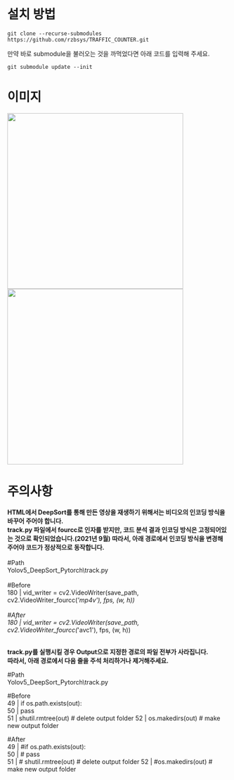 <h1>설치 방법</h1>

`git clone --recurse-submodules https://github.com/rzbsys/TRAFFIC_COUNTER.git`

만약 바로 submodule을 불러오는 것을 까먹었다면 아래 코드를 입력해 주세요.

`git submodule update --init`

<h1>이미지</h1>
<img src="https://user-images.githubusercontent.com/75260489/135726640-bd389852-2bb9-40e6-9b9c-52d98fedb4d1.png" width="400"><img src="https://user-images.githubusercontent.com/75260489/135726767-bee035d9-d4ee-469e-b395-cb727241dec4.png" width="400">

<h1>주의사항</h1>

<b>HTML에서 DeepSort를 통해 만든 영상을 재생하기 위해서는 비디오의 인코딩 방식을 바꾸어 주어야 합니다.<br/>
track.py 파일에서 fourcc로 인자를 받지만, 코드 분석 결과 인코딩 방식은 고정되어있는 것으로 확인되었습니다.(2021년 9월) 따라서, 아래 경로에서 인코딩 방식을 변경해 주어야 코드가 정상적으로 동작합니다.</b><br><br>
#Path<br/>
Yolov5_DeepSort_Pytorch\track.py
<br><br>#Before<br/>
180 | vid_writer = cv2.VideoWriter(save_path, cv2.VideoWriter_fourcc(*'mp4v'), fps, (w, h))<br>
<br>#After<br>
180 | vid_writer = cv2.VideoWriter(save_path, cv2.VideoWriter_fourcc(*'avc1'), fps, (w, h))<br><br>

<b>track.py를 실행시킬 경우 Output으로 지정한 경로의 파일 전부가 사라집니다.<br/>
따라서, 아래 경로에서 다음 줄을 주석 처리하거나 제거해주세요.</b><br/>
  
#Path<br/>
Yolov5_DeepSort_Pytorch\track.py<br>

#Before<br/>
49 | if os.path.exists(out):<br/>
50 |    pass<br/>
51 |    shutil.rmtree(out)  # delete output folder 52 | os.makedirs(out)  # make new output folder 

#After<br>
49 | #if os.path.exists(out):<br/>
50 | #   pass<br/>
51 | #   shutil.rmtree(out)  # delete output folder 52 | #os.makedirs(out)  # make new output folder
